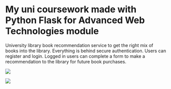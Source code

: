 # My uni coursework made with Python Flask for Advanced Web Technologies module
University library book recommendation service to get the right mix of books into the library.
Everything is behind secure authentication. Users can register and login.
Logged in users can complete a form to make a recommendation to the library for future book purchases.

![](https://github.com/bertusrocky/uni_coursework/blob/master/static/images/readmepic%201.png)

![](https://github.com/bertusrocky/uni_coursework/blob/master/static/images/readmepic2.png)
